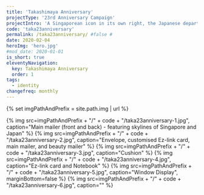 ```yaml
---
title: 'Takashimaya Anniversary'
projectType: '23rd Anniversary Campaign'
projectIntro: 'A Singaporean icon in its own right, the Japanese department store sits it the heart of Orchard Road.<br><br>Two cultures, one celebration. To memorialise the diverse culture and heritage of both, the campaign saw the Singapore and Japanese skylines across merchandise, print and out-of-home advertising.'
code: 'taka23anniversary'
permalink: /taka23anniversary/ #false #
date: 2020-02-04
heroImg: 'hero.jpg'
#mod_date: 2020-01-01
is_short: true
eleventyNavigation:
  key: Takashimaya Anniversary
  order: 1
tags: 
  - identity
changefreq: monthly
---
```

{% set imgPathAndPrefix = site.path.img | url %}

{% img src=imgPathAndPrefix + "/" + code + "/taka23anniversary-1.jpg", caption="Main mailer (front and back) - featuring skylines of Singapore and Japan" %}
{% img src=imgPathAndPrefix + "/" + code + "/taka23anniversary-2.jpg", caption="Envelope, customised Ez-link card, main mailer, and beauty mailer" %}
{% img src=imgPathAndPrefix + "/" + code + "/taka23anniversary-3.jpg", caption="Cushion" %}
{% img src=imgPathAndPrefix + "/" + code + "/taka23anniversary-4.jpg", caption="Ez-link card and Notebook" %}
{% img src=imgPathAndPrefix + "/" + code + "/taka23anniversary-5.jpg", caption="Window Display", marginBottom=false %}
{% img src=imgPathAndPrefix + "/" + code + "/taka23anniversary-6.jpg", caption="" %}